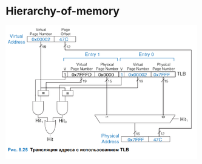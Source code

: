 # Hierarchy-of-memory
![рис.8.25](https://github.com/Ekaterina132479/Hierarchy-of-memory/blob/main/2023-05-14_21-45-20.png)

